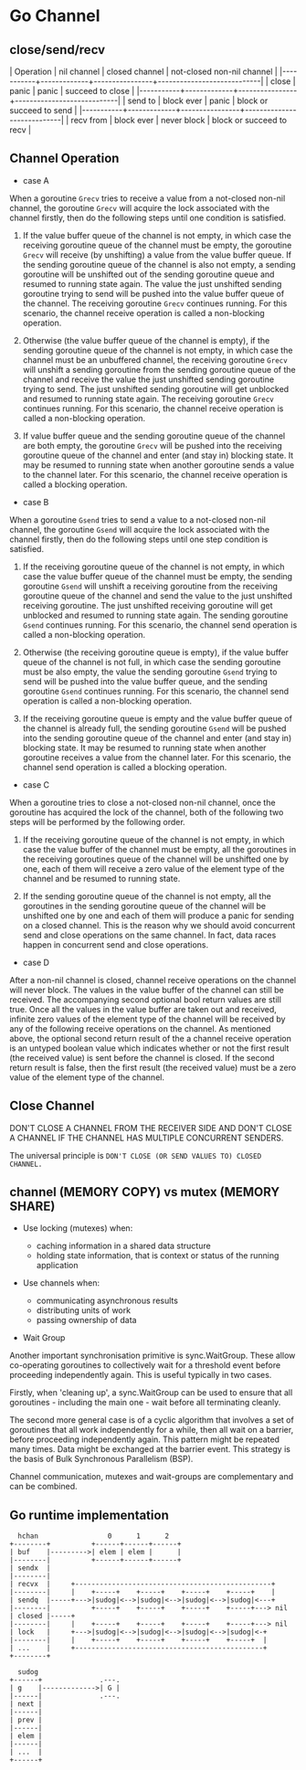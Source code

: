 # Go Channel

## close/send/recv

| Operation | nil channel | closed channel | not-closed non-nil channel |
|-----------+-------------+----------------+----------------------------|
| close     | panic       | panic          | succeed to close           |
|-----------+-------------+----------------+----------------------------|
| send to   | block ever  | panic          | block or succeed to send   |
|-----------+-------------+----------------+----------------------------|
| recv from | block ever  | never block    | block or succeed to recv   |

## Channel Operation

- case A

When a goroutine `Grecv` tries to receive a value from a not-closed non-nil
channel, the goroutine `Grecv` will acquire the lock associated with the channel
firstly, then do the following steps until one condition is satisfied.

  1) If the value buffer queue of the channel is not empty, in which case the
     receiving goroutine queue of the channel must be empty, the goroutine
     `Grecv` will receive (by unshifting) a value from the value buffer queue.
     If the sending goroutine queue of the channel is also not empty, a sending
     goroutine will be unshifted out of the sending goroutine queue and resumed
     to running state again. The value the just unshifted sending goroutine
     trying to send will be pushed into the value buffer queue of the channel.
     The receiving goroutine `Grecv` continues running. For this scenario, the
     channel receive operation is called a non-blocking operation.

  2) Otherwise (the value buffer queue of the channel is empty), if the sending
     goroutine queue of the channel is not empty, in which case the channel must
     be an unbuffered channel, the receiving goroutine `Grecv` will unshift a
     sending goroutine from the sending goroutine queue of the channel and
     receive the value the just unshifted sending goroutine trying to send. The
     just unshifted sending goroutine will get unblocked and resumed to running
     state again. The receiving goroutine `Grecv` continues running. For this
     scenario, the channel receive operation is called a non-blocking operation.

  3) If value buffer queue and the sending goroutine queue of the channel are
     both empty, the goroutine `Grecv` will be pushed into the receiving
     goroutine queue of the channel and enter (and stay in) blocking state. It
     may be resumed to running state when another goroutine sends a value to the
     channel later. For this scenario, the channel receive operation is called a
     blocking operation.

- case B

When a goroutine `Gsend` tries to send a value to a not-closed non-nil channel,
the goroutine `Gsend` will acquire the lock associated with the channel firstly,
then do the following steps until one step condition is satisfied.

  1) If the receiving goroutine queue of the channel is not empty, in which case
     the value buffer queue of the channel must be empty, the sending goroutine
     `Gsend` will unshift a receiving goroutine from the receiving goroutine
     queue of the channel and send the value to the just unshifted receiving
     goroutine. The just unshifted receiving goroutine will get unblocked and
     resumed to running state again. The sending goroutine `Gsend` continues
     running. For this scenario, the channel send operation is called a
     non-blocking operation.

  2) Otherwise (the receiving goroutine queue is empty), if the value buffer
     queue of the channel is not full, in which case the sending goroutine must
     be also empty, the value the sending goroutine `Gsend` trying to send will
     be pushed into the value buffer queue, and the sending goroutine `Gsend`
     continues running. For this scenario, the channel send operation is called
     a non-blocking operation.

  3) If the receiving goroutine queue is empty and the value buffer queue of the
     channel is already full, the sending goroutine `Gsend` will be pushed into
     the sending goroutine queue of the channel and enter (and stay in) blocking
     state. It may be resumed to running state when another goroutine receives a
     value from the channel later. For this scenario, the channel send operation
     is called a blocking operation.

- case C

When a goroutine tries to close a not-closed non-nil channel, once the goroutine
has acquired the lock of the channel, both of the following two steps will be
performed by the following order.

  1) If the receiving goroutine queue of the channel is not empty, in which case
     the value buffer of the channel must be empty, all the goroutines in the
     receiving goroutines queue of the channel will be unshifted one by one,
     each of them will receive a zero value of the element type of the channel
     and be resumed to running state.

  2) If the sending goroutine queue of the channel is not empty, all the
     goroutines in the sending goroutine queue of the channel will be unshifted
     one by one and each of them will produce a panic for sending on a closed
     channel. This is the reason why we should avoid concurrent send and close
     operations on the same channel. In fact, data races happen in concurrent
     send and close operations.

- case D

After a non-nil channel is closed, channel receive operations on the channel
will never block. The values in the value buffer of the channel can still be
received. The accompanying second optional bool return values are still true.
Once all the values in the value buffer are taken out and received, infinite
zero values of the element type of the channel will be received by any of the
following receive operations on the channel. As mentioned above, the optional
second return result of the a channel receive operation is an untyped boolean
value which indicates whether or not the first result (the received value) is
sent before the channel is closed. If the second return result is false, then
the first result (the received value) must be a zero value of the element type
of the channel.

## Close Channel

DON'T CLOSE A CHANNEL FROM THE RECEIVER SIDE AND DON'T CLOSE A CHANNEL IF THE
CHANNEL HAS MULTIPLE CONCURRENT SENDERS.

The universal principle is `DON'T CLOSE (OR SEND VALUES TO) CLOSED CHANNEL.`

## channel (MEMORY COPY) vs mutex (MEMORY SHARE)

* Use locking (mutexes) when:
  * caching information in a shared data structure
  * holding state information, that is context or status of the running application

* Use channels when:
  * communicating asynchronous results
  * distributing units of work
  * passing ownership of data

* Wait Group

Another important synchronisation primitive is sync.WaitGroup. These allow
co-operating goroutines to collectively wait for a threshold event before
proceeding independently again. This is useful typically in two cases.

Firstly, when 'cleaning up', a sync.WaitGroup can be used to ensure that all
goroutines - including the main one - wait before all terminating cleanly.

The second more general case is of a cyclic algorithm that involves a set of
goroutines that all work independently for a while, then all wait on a barrier,
before proceeding independently again. This pattern might be repeated many
times. Data might be exchanged at the barrier event. This strategy is the basis
of Bulk Synchronous Parallelism (BSP).

Channel communication, mutexes and wait-groups are complementary and can be
combined.

## Go runtime implementation

```text
  hchan                 0      1      2
+--------+          +------+------+------+
| buf    |--------->| elem | elem |      |
|--------|          +------+------+------+
| sendx  |
|--------|
| recvx  |     +------------------------------------------------+
|--------|     |    +-----+    +-----+    +-----+    +-----+    |
| sendq  |-----+--->|sudog|<-->|sudog|<-->|sudog|<-->|sudog|<---+
|--------|          +-----+    +-----+    +-----+    +-----+---> nil
| closed |-----+
|--------|     |    +-----+    +-----+    +-----+    +-----+---> nil
| lock   |     +--->|sudog|<-->|sudog|<-->|sudog|<-->|sudog|<-+
|--------|     |    +-----+    +-----+    +-----+    +-----+  |
| ...    |     +----------------------------------------------+
+--------+

  sudog
+------+              .---.
| g    |------------->| G |
|------|              .---.
| next |
|------|
| prev |
|------|
| elem |
|------|
| ...  |
+------+
```
